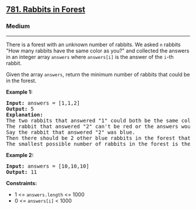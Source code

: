 <h2><a href="https://leetcode.com/problems/rabbits-in-forest">781. Rabbits in Forest</a></h2>
<h3>Medium</h3>
<hr>
<p>There is a forest with an unknown number of rabbits. We asked <code>n</code> rabbits "How many rabbits have the same color as you?" and collected the answers in an integer array <code>answers</code> where <code>answers[i]</code> is the answer of the <code>i</code>-th rabbit.</p>
<p>Given the array <code>answers</code>, return the minimum number of rabbits that could be in the forest.</p>
<p><strong>Example 1:</strong></p>
<pre>
<strong>Input:</strong> answers = [1,1,2]
<strong>Output:</strong> 5
<strong>Explanation:</strong>
The two rabbits that answered "1" could both be the same color, say red.
The rabbit that answered "2" can't be red or the answers would be inconsistent.
Say the rabbit that answered "2" was blue.
Then there should be 2 other blue rabbits in the forest that didn't answer into the array.
The smallest possible number of rabbits in the forest is therefore 5: 3 that answered plus 2 that didn't.
</pre>
<p><strong>Example 2:</strong></p>
<pre>
<strong>Input:</strong> answers = [10,10,10]
<strong>Output:</strong> 11
</pre>
<p><strong>Constraints:</strong></p>
<ul>
  <li>1 <= <code>answers.length</code> <= 1000</li>
  <li>0 <= <code>answers[i]</code> < 1000</li>
</ul>
